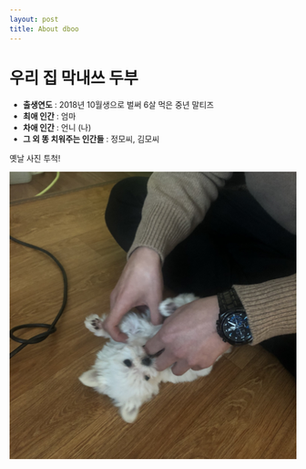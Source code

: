 ```yaml
---
layout: post
title: About dboo
---
```


# 우리 집 막내쓰 **두부**

- **출생연도** : 2018년 10월생으로 벌써 6살 먹은 중년 말티즈
- **최애 인간** : 엄마
- **차애 인간** : 언니 (나)
- **그 외 똥 치워주는 인간들** : 정모씨, 김모씨

옛날 사진 투척!

![my dboo](/assets/dboo.jpeg)